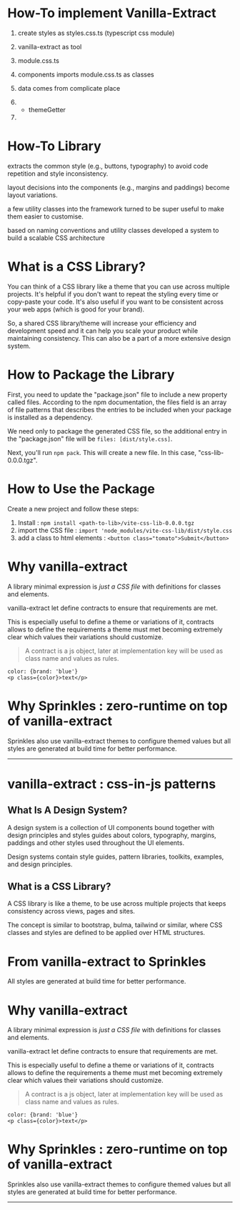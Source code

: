 # How-To implement Vanilla-Extract

1. create styles as styles.css.ts (typescript css module)






2. vanilla-extract as tool
3. module.css.ts
4. components imports module.css.ts as classes
5. data comes from complicate place
6. * themeGetter
7. 






# How-To Library

extracts the common style (e.g., buttons, typography) to avoid code repetition and style inconsistency.

layout decisions into the components (e.g., margins and paddings) become layout variations.

a few utility classes into the framework turned to be super useful to make them easier to customise.

based on naming conventions and utility classes developed a system to build a scalable CSS architecture 





# What is a CSS Library?
You can think of a CSS library like a theme that you can use across multiple projects. It's helpful if you don't want to repeat the styling every time or copy-paste your code. It's also useful if you want to be consistent across your web apps (which is good for your brand).

So, a shared CSS library/theme will increase your efficiency and development speed and it can help you scale your product while maintaining consistency. This can also be a part of a more extensive design system.





# How to Package the Library

First, you need to update the "package.json" file to include a new property called files. According to the npm documentation, the files field is an array of file patterns that describes the entries to be included when your package is installed as a dependency.

We need only to package the generated CSS file, so the additional entry in the "package.json" file will be `files: [dist/style.css]`.

Next, you'll run `npm pack`. This will create a new file. In this case, "css-lib-0.0.0.tgz".


# How to Use the Package
Create a new project and follow these steps:

1. Install : `npm install <path-to-lib>/vite-css-lib-0.0.0.tgz`
2. import the CSS file : `import 'node_modules/vite-css-lib/dist/style.css`
3. add a class to html elements : `<button class="tomato">Submit</button>`


# Why vanilla-extract

A library minimal expression is _just a CSS file_ with definitions for classes and elements.

vanilla-extract let define contracts to ensure that requirements are met.

This is especially useful to define a theme or variations of it, contracts allows to define the requirements a theme must met becoming extremely clear which values their variations should customize.

> A contract is a js object, later at implementation key will be used as class name and values as rules.
```
color: {brand: 'blue'}
<p class={color}>text</p>
```


# Why Sprinkles : zero-runtime on top of vanilla-extract

Sprinkles also use vanilla-extract themes to configure themed values but all styles are generated at build time for better performance.



















---


















# vanilla-extract : css-in-js patterns



## What Is A Design System?
A design system is a collection of UI components bound together with design principles and styles guides about colors, typography, margins, paddings and other styles used throughout the UI elements.

Design systems contain style guides, pattern libraries, toolkits, examples, and design principles. 



## What is a CSS Library?
A CSS library is like a theme, to be use across multiple projects that keeps consistency across views, pages and sites.

The concept is similar to bootstrap, bulma, tailwind or similar, where CSS classes and styles are defined to be applied over HTML structures.



# From vanilla-extract to Sprinkles
All styles are generated at build time for better performance.


# Why vanilla-extract

A library minimal expression is _just a CSS file_ with definitions for classes and elements.

vanilla-extract let define contracts to ensure that requirements are met.

This is especially useful to define a theme or variations of it, contracts allows to define the requirements a theme must met becoming extremely clear which values their variations should customize.

> A contract is a js object, later at implementation key will be used as class name and values as rules.
```
color: {brand: 'blue'}
<p class={color}>text</p>
```



# Why Sprinkles : zero-runtime on top of vanilla-extract

Sprinkles also use vanilla-extract themes to configure themed values but all styles are generated at build time for better performance.












---




























